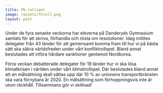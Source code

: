 ```yaml
---
title: FN rollspel
image: /assets/fnroll.png
layout: post
---
```

Under de fyra senaste veckorna har eleverna på Danderyds Gymnasium samlats för att skriva, förhandla och rösta om resolutioner. Idag möttes delegater från 43 länder för att gemensamt komma fram till hur vi på bästa sätt ska säkra världsfreden under vårt konfliktrollspel. Bland annat beslutades att införa hårdare sanktioner gentemot Nordkorea. 
 
Förra veckan debatterade delegater för 19 länder hur vi ska lösa klimatkrisen i världen under vårt klimatrollspel. Där beslutades bland annat att en målsättning skall sättas upp där 10 % av unionens transportbränslen ska vara förnybara år 2020. En målsättning som förhoppningsvis inte är utom räckhåll. Tillsammans gör vi skillnad!
